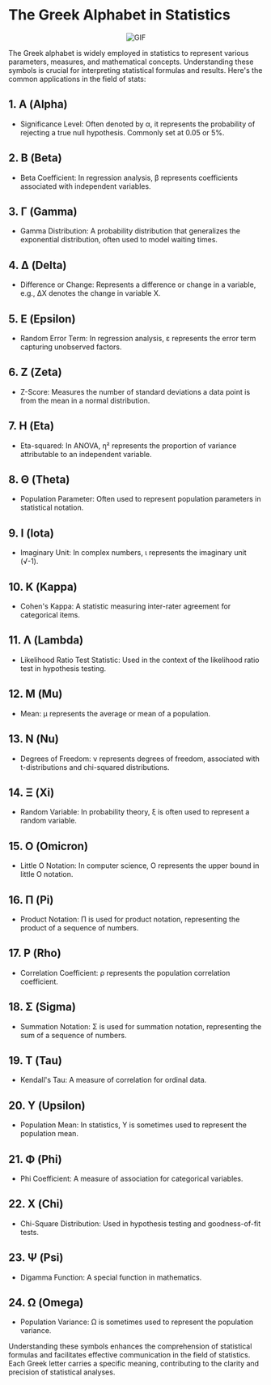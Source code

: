 # The Greek Alphabet in Statistics

<p align="center">
  <img src="https://media2.giphy.com/media/3owzW5c1tPq63MPmWk/giphy.gif?cid=ecf05e47k37tqzroa702wuf1ebsq52wn7r0cynza3yfbgbie" alt="GIF">
</p>

The Greek alphabet is widely employed in statistics to represent various parameters, measures, and mathematical concepts. Understanding these symbols is crucial for interpreting statistical formulas and results. Here's the common applications in the field of stats:

## 1. Α (Alpha)
   - Significance Level: Often denoted by α, it represents the probability of rejecting a true null hypothesis. Commonly set at 0.05 or 5%.

## 2. Β (Beta)
   - Beta Coefficient: In regression analysis, β represents coefficients associated with independent variables.

## 3. Γ (Gamma)
   - Gamma Distribution: A probability distribution that generalizes the exponential distribution, often used to model waiting times.

## 4. Δ (Delta)
   - Difference or Change: Represents a difference or change in a variable, e.g., ΔX denotes the change in variable X.

## 5. Ε (Epsilon)
   - Random Error Term: In regression analysis, ε represents the error term capturing unobserved factors.

## 6. Ζ (Zeta)
   - Z-Score: Measures the number of standard deviations a data point is from the mean in a normal distribution.

## 7. Η (Eta)
   - Eta-squared: In ANOVA, η² represents the proportion of variance attributable to an independent variable.

## 8. Θ (Theta)
   - Population Parameter: Often used to represent population parameters in statistical notation.

## 9. Ι (Iota)
   - Imaginary Unit: In complex numbers, ι represents the imaginary unit (√-1).

## 10. Κ (Kappa)
  - Cohen's Kappa: A statistic measuring inter-rater agreement for categorical items.

## 11. Λ (Lambda)
   - Likelihood Ratio Test Statistic: Used in the context of the likelihood ratio test in hypothesis testing.

## 12. Μ (Mu)
  - Mean: μ represents the average or mean of a population.

## 13. Ν (Nu)
   - Degrees of Freedom: ν represents degrees of freedom, associated with t-distributions and chi-squared distributions.

## 14. Ξ (Xi)
   - Random Variable: In probability theory, ξ is often used to represent a random variable.

## 15. Ο (Omicron)
  - Little O Notation: In computer science, Ο represents the upper bound in little O notation.

## 16. Π (Pi)
  - Product Notation: Π is used for product notation, representing the product of a sequence of numbers.

## 17. Ρ (Rho)
   - Correlation Coefficient: ρ represents the population correlation coefficient.

## 18. Σ (Sigma)
  - Summation Notation: Σ is used for summation notation, representing the sum of a sequence of numbers.

## 19. Τ (Tau)
  - Kendall's Tau: A measure of correlation for ordinal data.

## 20. Υ (Upsilon)
  - Population Mean: In statistics, Υ is sometimes used to represent the population mean.

## 21. Φ (Phi)
  - Phi Coefficient: A measure of association for categorical variables.

## 22. Χ (Chi)
  - Chi-Square Distribution: Used in hypothesis testing and goodness-of-fit tests.

## 23. Ψ (Psi)
  - Digamma Function: A special function in mathematics.

## 24. Ω (Omega)
  - Population Variance: Ω is sometimes used to represent the population variance.

Understanding these symbols enhances the comprehension of statistical formulas and facilitates effective communication in the field of statistics. Each Greek letter carries a specific meaning, contributing to the clarity and precision of statistical analyses.
